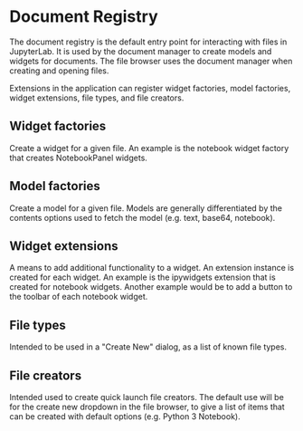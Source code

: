# Document Registry
The document registry is the default entry point for interacting with
files in JupyterLab.  It is used by the document manager to create
models and widgets for documents.  The file browser uses the document 
manager when creating and opening files.

Extensions in the application can register widget factories, 
model factories, widget extensions, file types, and file creators.

## Widget factories 
Create a widget for a given file. An example is the notebook widget factory that creates NotebookPanel
widgets.

## Model factories 
Create a model for a given file.  Models
are generally differentiated by the contents options used to fetch the
model (e.g. text, base64, notebook).

## Widget extensions
A means to add additional functionality to a widget.
An extension instance is created for each widget.  An example is the
ipywidgets extension that is created for notebook widgets.  Another
example would be to add a button to the toolbar of each notebook widget.

## File types 
Intended to be used in a "Create New" dialog, as a
list of known file types.

## File creators 
Intended used to create quick launch file creators.
The default use will be for the create new dropdown in the file browser,
to give a list of items that can be created with default options 
(e.g. Python 3 Notebook).
